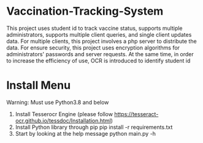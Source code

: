 # Vaccination-Tracking-System
This project uses student id to track vaccine status, supports multiple administrators, supports multiple client queries, and single client updates data. For multiple clients, this project involves a php server to distribute the data. For ensure security, this project uses encryption algorithms for administrators' passwords and server requests. At the same time, in order to increase the efficiency of use, OCR is introduced to identify student id
# Install Menu
Warning: Must use Python3.8 and below
1. Install Tesserocr Engine (please follow https://tesseract-ocr.github.io/tessdoc/Installation.html)
2. Install Python library through pip
pip install -r requirements.txt
3. Start by looking at the help message
python main.py -h
